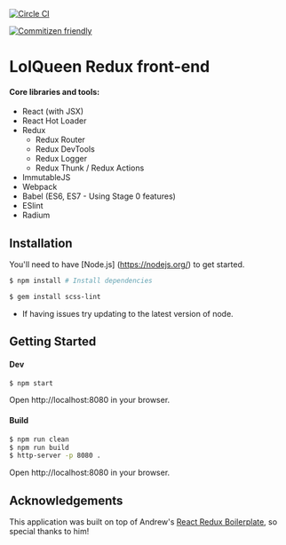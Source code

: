 [![Circle CI](https://circleci.com/gh/andrewdamelio/react-redux-boilerplate/tree/master.svg?style=svg&circle-token=35697916f8fc181b59f088c95a8dad886fc610a3)](https://circleci.com/gh/andrewdamelio/react-redux-boilerplate/tree/master)

[![Commitizen friendly](https://img.shields.io/badge/commitizen-friendly-brightgreen.svg)](http://commitizen.github.io/cz-cli/)

# LolQueen Redux front-end

#### Core libraries and tools:
- React (with JSX)
- React Hot Loader
- Redux
  - Redux Router
  - Redux DevTools
  - Redux Logger
  - Redux Thunk / Redux Actions
- ImmutableJS
- Webpack
- Babel (ES6, ES7 - Using Stage 0 features)
- ESlint
- Radium


## Installation

You'll need to have [Node.js] (https://nodejs.org/) to get started.

```bash
$ npm install # Install dependencies

$ gem install scss-lint
```

* If having issues try updating to the latest version of node.


## Getting Started

#### Dev
```bash
$ npm start
```
Open http://localhost:8080 in your browser.

#### Build
```bash
$ npm run clean
$ npm run build
$ http-server -p 8080 .

```
Open http://localhost:8080 in your browser.

## Acknowledgements
This application was built on top of Andrew's [React Redux Boilerplate](https://github.com/andrewdamelio/react-redux-boilerplate), so special thanks to him!

